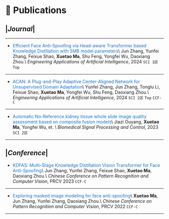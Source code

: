 
# 📝 Publications 
## |*Journal*|

---
- <span style="color: #1772d0;">Efficient Face Anti-Spoofing via Head-aware Transformer based Knowledge Distillation with 5MB model parameters</span>\\
Jun Zhang, Yunfei Zhang, Feixue Shao, **Xuetao Ma**, Shu Feng, Yongfei Wu, Daoxiang Zhou.\\
*Engineering Applications of Artificial Intelligence*, 2024 ```SCI 1区``` ```Top```

---
- <span style="color: #1772d0;">ACAN: A Plug-and-Play Adaptive Center-Aligned Network for Unsupervised Domain Adaptation</span>\\
Yunfei Zhang, Jun Zhang, Tonglu Li, Feixue Shao, **Xuetao Ma**, Yongfei Wu, Shu Feng, Daoxiang Zhou.\\
*Engineering Applications of Artificial Intelligence*, 2024 ```SCI 2区```  ```Top``` ```CCF-C```

---
- <span style="color: #1772d0;">Automatic No-Reference kidney tissue whole slide image quality assessment based on composite fusion models</span>\\
Jiazi Ouyang, **Xuetao Ma**, Yongfei Wu, et. \\
*Biomedical Signal Processing and Control*, 2023 ```SCI 2区```

---
## |*Conference*|
- <span style="color: #1772d0;">KDFAS: Multi-Stage Knowledge Distillation Vision Transformer for Face Anti-Spoofing</span>\\
Jun Zhang, Yunfei Zhang, Feixue Shao, **Xuetao Ma**, Daoxiang Zhou.\\
*Chinese Conference on Pattern Recognition and Computer Vision*, PRCV 2023 ``CCF-C``

---

- <span style="color: #1772d0;">Exploring masked image modeling for face anti-spoofing</span>\\
 **Xuetao Ma**, Jun Zhang, Yunfei Zhang, Daoxiang Zhou.\\
 *Chinese Conference on Pattern Recognition and Computer Vision*, PRCV 2022 ``CCF-C``

---

